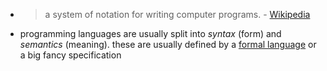 - > a system of notation for writing computer programs. - [Wikipedia](https://en.wikipedia.org/wiki/Programming_language)
- programming languages are usually split into *syntax* (form) and *semantics* (meaning). these are usually defined by a [formal language](https://en.wikipedia.org/wiki/Formal_language) or a big fancy specification